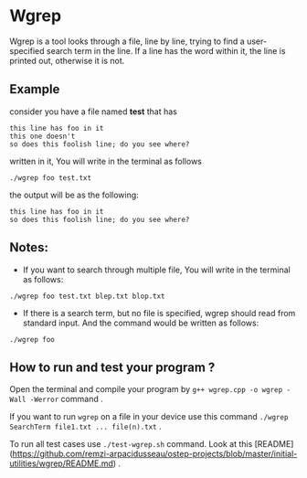 # Wgrep

Wgrep is a tool looks through a file, line by line, trying to find a user-specified search term in the line. 
If a line has the word within it, the line is printed out, otherwise it is not.

## Example
 consider you have a file named **test** that has 
```
this line has foo in it
this one doesn't
so does this foolish line; do you see where?
```
written in it, You will write in the terminal as follows
```
./wgrep foo test.txt
```
the output will be as the following: 
```
this line has foo in it
so does this foolish line; do you see where?
```
## Notes:
* If you want to search through multiple file, You will write in the terminal as follows:
```
./wgrep foo test.txt blep.txt blop.txt
```
* If there is a search term, but no file is specified, wgrep should read from standard input.
And the command would be written as follows:
```
./wgrep foo
```
## How to run and test your program ?

Open the terminal and compile your program by  `g++ wgrep.cpp -o wgrep -Wall -Werror` command  .

If you want to run `wgrep` on a file in your device use this command  `./wgrep SearchTerm file1.txt ... file(n).txt` .

To run all test cases use `./test-wgrep.sh` command. Look at this [README] (https://github.com/remzi-arpacidusseau/ostep-projects/blob/master/initial-utilities/wgrep/README.md) .
